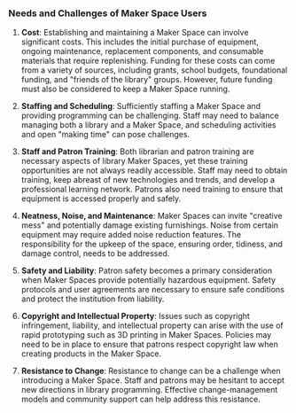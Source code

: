 ### Needs and Challenges of Maker Space Users

1. **Cost**: Establishing and maintaining a Maker Space can involve significant costs. This includes the initial purchase of equipment, ongoing maintenance, replacement components, and consumable materials that require replenishing. Funding for these costs can come from a variety of sources, including grants, school budgets, foundational funding, and "friends of the library" groups. However, future funding must also be considered to keep a Maker Space running.

2. **Staffing and Scheduling**: Sufficiently staffing a Maker Space and providing programming can be challenging. Staff may need to balance managing both a library and a Maker Space, and scheduling activities and open "making time" can pose challenges.

3. **Staff and Patron Training**: Both librarian and patron training are necessary aspects of library Maker Spaces, yet these training opportunities are not always readily accessible. Staff may need to obtain training, keep abreast of new technologies and trends, and develop a professional learning network. Patrons also need training to ensure that equipment is accessed properly and safely.

4. **Neatness, Noise, and Maintenance**: Maker Spaces can invite "creative mess" and potentially damage existing furnishings. Noise from certain equipment may require added noise reduction features. The responsibility for the upkeep of the space, ensuring order, tidiness, and damage control, needs to be addressed.

5. **Safety and Liability**: Patron safety becomes a primary consideration when Maker Spaces provide potentially hazardous equipment. Safety protocols and user agreements are necessary to ensure safe conditions and protect the institution from liability.

6. **Copyright and Intellectual Property**: Issues such as copyright infringement, liability, and intellectual property can arise with the use of rapid prototyping such as 3D printing in Maker Spaces. Policies may need to be in place to ensure that patrons respect copyright law when creating products in the Maker Space.

7. **Resistance to Change**: Resistance to change can be a challenge when introducing a Maker Space. Staff and patrons may be hesitant to accept new directions in library programming. Effective change-management models and community support can help address this resistance.
